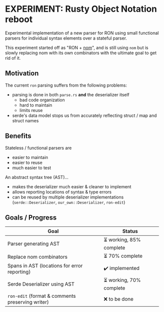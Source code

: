 # EXPERIMENT: Rusty Object Notation reboot

Experimental implementation of a new parser for RON using small functional parsers
for individual syntax elements over a stateful parser.

This experiment started off as "RON + [nom](https://github.com/Geal/nom)", and is still using `nom`
but is slowly replacing nom with its own combinators with the ultimate goal to get rid of it.

## Motivation

The current `ron` parsing suffers from the following problems:

* parsing is done in both `parse.rs` **and** the deserializer itself
    * bad code organization
    * hard to maintain
    * limits reuse
* serde's data model stops us from accurately reflecting struct / map and struct names

## Benefits

Stateless / functional parsers are

* easier to maintain
* easier to reuse
* much easier to test

An abstract syntax tree (AST)...

* makes the deserializer much easier & cleaner to implement
* allows reporting locations of syntax & type errors
* can be reused by multiple deserializer implementations (`serde::Deserializer`, `our_own::Deserializer`, `ron-edit`)

## Goals / Progress

| Goal | Status |
|---|---|
| Parser generating AST | :hourglass_flowing_sand: working, 85% complete |
| Replace nom combinators | :hourglass_flowing_sand: 70% complete |
| Spans in AST (locations for error reporting) | :heavy_check_mark: implemented |
| Serde Deserializer using AST | :hourglass_flowing_sand: working, 70% complete |
| `ron-edit` (format & comments preserving writer) | :x: to be done |
